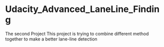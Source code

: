 # Udacity_Advanced_LaneLine_Finding
The second Project
This project is trying to combine different method together to make a better lane-line detection
